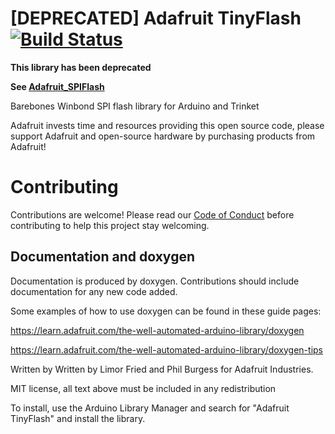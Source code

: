 # [DEPRECATED] Adafruit TinyFlash [![Build Status](https://github.com/adafruit/Adafruit_TinyFlash/workflows/Arduino%20Library%20CI/badge.svg)](https://github.com/adafruit/Adafruit_TinyFlash/actions)

**This library has been deprecated**

**See [Adafruit_SPIFlash](https://github.com/adafruit/Adafruit_SPIFlash)**


Barebones Winbond SPI flash library for Arduino and Trinket

Adafruit invests time and resources providing this open source code, please support Adafruit and open-source hardware by purchasing products from Adafruit!

# Contributing

Contributions are welcome! Please read our [Code of Conduct](https://github.com/adafruit/Adafruit_TinyFlash/blob/master/CODE_OF_CONDUCT.md>)
before contributing to help this project stay welcoming.

## Documentation and doxygen
Documentation is produced by doxygen. Contributions should include documentation for any new code added.

Some examples of how to use doxygen can be found in these guide pages:

https://learn.adafruit.com/the-well-automated-arduino-library/doxygen

https://learn.adafruit.com/the-well-automated-arduino-library/doxygen-tips

Written by Written by Limor Fried and Phil Burgess for Adafruit Industries.

MIT license, all text above must be included in any redistribution

To install, use the Arduino Library Manager and search for "Adafruit TinyFlash" and install the library.

